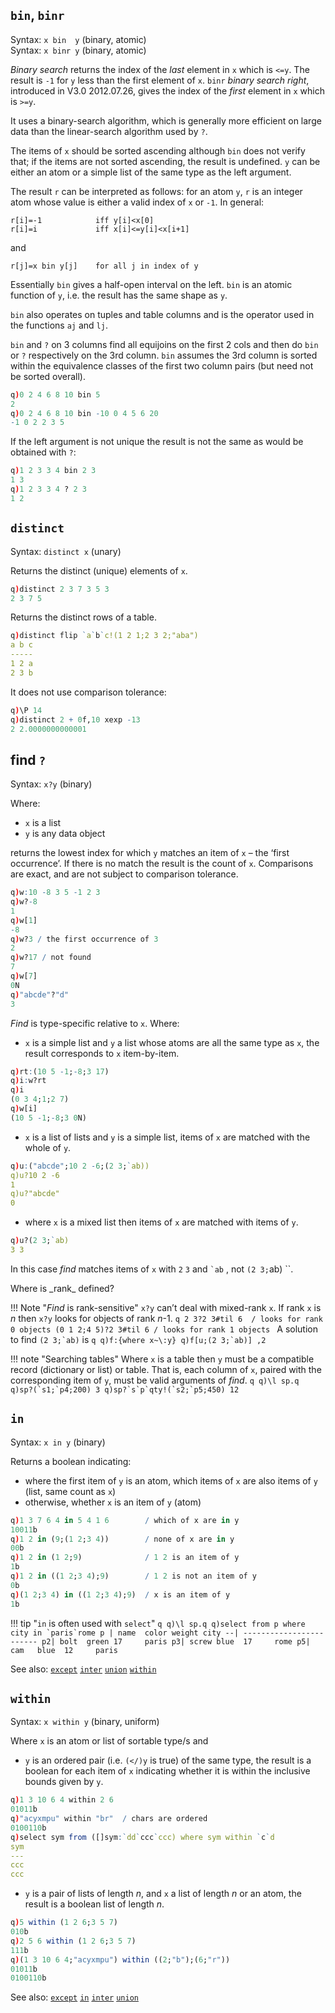 `bin`, `binr`
-------------

Syntax: `x bin  y` (binary, atomic)  
Syntax: `x binr y` (binary, atomic)

_Binary search_ returns the index of the _last_ element in `x` which is `<=y`. The result is `-1` for `y` less than the first element of `x`.
`binr` _binary search right_, introduced in V3.0 2012.07.26, gives the index of the _first_ element in `x` which is `>=y`.

It uses a binary-search algorithm, which is generally more efficient on large data than the linear-search algorithm used by `?`.

The items of `x` should be sorted ascending although `bin` does not verify that; if the items are not sorted ascending, the result is undefined. `y` can be either an atom or a simple list of the same type as the left argument.

The result `r` can be interpreted as follows: for an atom `y`, `r` is an integer atom whose value is either a valid index of `x` or `-1`. In general:

    r[i]=-1            iff y[i]<x[0]
    r[i]=i             iff x[i]<=y[i]<x[i+1]

and

    r[j]=x bin y[j]    for all j in index of y

Essentially `bin` gives a half-open interval on the left. `bin` is an atomic function of `y`, i.e. the result has the same shape as `y`.

`bin` also operates on tuples and table columns and is the operator used in the functions `aj` and `lj`.

`bin` and `?` on 3 columns find all equijoins on the first 2 cols and then do `bin` or `?` respectively on the 3rd column. `bin` assumes the 3rd column is sorted within the equivalence classes of the first two column pairs (but need not be sorted overall).
```q
q)0 2 4 6 8 10 bin 5
2
q)0 2 4 6 8 10 bin -10 0 4 5 6 20
-1 0 2 2 3 5
```
If the left argument is not unique the result is not the same as would be obtained with `?`:
```q
q)1 2 3 3 4 bin 2 3
1 3
q)1 2 3 3 4 ? 2 3
1 2
```


`distinct`
----------

Syntax: `distinct x` (unary)

Returns the distinct (unique) elements of `x`.
```q
q)distinct 2 3 7 3 5 3
2 3 7 5
```
Returns the distinct rows of a table.
```q
q)distinct flip `a`b`c!(1 2 1;2 3 2;"aba")
a b c
-----
1 2 a
2 3 b
```
It does not use comparison tolerance:
```q
q)\P 14
q)distinct 2 + 0f,10 xexp -13
2 2.0000000000001
```


find `?`
--------

Syntax: `x?y` (binary)

Where: 

- `x` is a list
- `y` is any data object

returns the lowest index for which `y` matches an item of `x` – the ‘first occurrence’. If there is no match the result is the count of `x`. Comparisons are exact, and are not subject to comparison tolerance.
```q
q)w:10 -8 3 5 -1 2 3
q)w?-8
1
q)w[1]
-8
q)w?3 / the first occurrence of 3
2
q)w?17 / not found
7
q)w[7]
0N
q)"abcde"?"d"
3
```
_Find_ is type-specific relative to `x`. Where:

- `x` is a simple list and `y` a list whose atoms are all the same type as `x`, the result corresponds to `x` item-by-item.
```q
q)rt:(10 5 -1;-8;3 17)
q)i:w?rt
q)i
(0 3 4;1;2 7)
q)w[i]
(10 5 -1;-8;3 0N)
```

- `x` is a list of lists and `y` is a simple list, items of `x` are matched with the whole of `y`.
```q
q)u:("abcde";10 2 -6;(2 3;`ab))
q)u?10 2 -6
1
q)u?"abcde"
0
```

- where `x` is a mixed list then items of `x` are matched with items of `y`.
```q
q)u?(2 3;`ab)
3 3
```
In this case _find_ matches items of `x` with `2` `3` and `` `ab `` , not `(2 3;`ab) ``.

<aside class="comment" markdown="1">
Where is _rank_ defined?
</aside>

!!! Note "_Find_ is rank-sensitive"
    `x?y` can’t deal with mixed-rank `x`. If rank `x` is _n_ then `x?y` looks for objects of rank _n_-1.
    ```q
    2 3?2 3#til 6  / looks for rank 0 objects
    (0 1 2;4 5)?2 3#til 6 / looks for rank 1 objects
    ```
    A solution to find ``(2 3;`ab)`` is
    ```q
    q)f:{where x~\:y}
    q)f[u;(2 3;`ab)]
    ,2
    ```

!!! note "Searching tables"
    Where `x` is a table then `y` must be a compatible record (dictionary or list) or table. That is, each column of `x`, paired with the corresponding item of `y`, must be valid arguments of _find_.
    ```q
    q)\l sp.q
    q)sp?(`s1;`p4;200)
    3
    q)sp?`s`p`qty!(`s2;`p5;450)
    12
    ```


`in`
----

Syntax: `x in y` (binary)

Returns a boolean indicating: 

- where the first item of `y` is an atom, which items of `x` are also items of `y` (list, same count as `x`)
- otherwise, whether `x` is an item of `y` (atom) 

```q
q)1 3 7 6 4 in 5 4 1 6        / which of x are in y
10011b
q)1 2 in (9;(1 2;3 4))        / none of x are in y
00b
q)1 2 in (1 2;9)              / 1 2 is an item of y
1b
q)1 2 in ((1 2;3 4);9)        / 1 2 is not an item of y
0b
q)(1 2;3 4) in ((1 2;3 4);9)  / x is an item of y
1b
```

!!! tip "`in` is often used with `select`"
    ```q
    q)\l sp.q
    q)select from p where city in `paris`rome
    p | name  color weight city
    --| ------------------------
    p2| bolt  green 17     paris
    p3| screw blue  17     rome
    p5| cam   blue  12     paris
    ```

See also: [`except`](selectionfunctions/#except) [`inter`](selectionfunctions/#inter) [`union`](selectionfunctions/#union) [`within`](#within)


`within`
--------

Syntax: `x within y` (binary, uniform)

Where `x` is an atom or list of sortable type/s and

- `y` is an ordered pair (i.e. `(</)y` is true) of the same type, the result is a boolean for each item of `x` indicating whether it is within the inclusive bounds given by `y`.
```q
q)1 3 10 6 4 within 2 6
01011b
q)"acyxmpu" within "br"  / chars are ordered
0100110b
q)select sym from ([]sym:`dd`ccc`ccc) where sym within `c`d
sym
---
ccc
ccc
```

- `y` is a pair of lists of length _n_, and `x` a list of length _n_ or an atom, the result is a boolean list of length _n_. 
```q
q)5 within (1 2 6;3 5 7)
010b
q)2 5 6 within (1 2 6;3 5 7)
111b
q)(1 3 10 6 4;"acyxmpu") within ((2;"b");(6;"r"))
01011b
0100110b
```

See also: [`except`](selectionfunctions/#except) [`in`](#in) [`inter`](selectionfunctions/#inter) [`union`](selectionfunctions/#union) 


